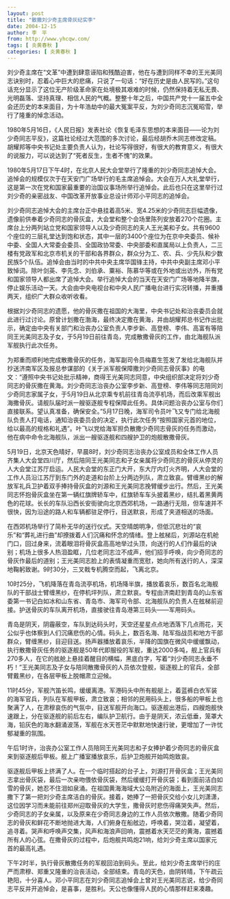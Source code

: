 ```yaml
---
layout: post
title: "散撒刘少奇主席骨灰纪实李"
date: 2004-12-15
author: 李　平
from: http://www.yhcqw.com/
tags: [ 炎黄春秋 ]
categories: [ 炎黄春秋 ]
---
```





刘少奇主席在“文革”中遭到肆意诬陷和残酷迫害，他在与遭到同样不幸的王光美同志诀别时，忍着心中巨大的悲痛，只说了一句话：“好在历史是由人民写的。”这句话充分显示了这位无产阶级革命家在处境极其艰难的时候，仍然保持着无私无畏、光明磊落、坚持真理、相信人民的气概。整整十年之后，中国共产党十一届五中全会还历史的本来面目，为十年浩劫中的最大冤案平反，为刘少奇同志沉冤昭雪，举行了隆重的悼念活动。


1980年5月16日，《人民日报》发表社论《恢复毛泽东思想的本来面目——论为刘少奇同志平反》，这篇社论经过大范围的多次讨论，最后经胡乔木同志修改定稿。胡耀邦等中央书记处主要负责人认为，社论写得很好，有很大的教育意义，有很大的说服力，可以说达到了“死者反生，生者不愧”的效果。


1980年5月17日下午4时，在北京人民大会堂举行了隆重的刘少奇同志追悼大会。追悼会的规模仅次于在天安门广场举行的毛主席追悼会。大会在万人大礼堂举行，这是第一次在党和国家最重要的治国议事场所举行追悼会。此后也只在这里举行过刘少奇的亲密战友、中国改革开放事业总设计师邓小平同志的追悼会。


刘少奇同志追悼大会的主席台正中悬挂着高5米、宽4.25米的少奇同志巨幅遗像，遗像前供奉着少奇同志的骨灰盒，大会堂和整个会场里陈列安放着270个花圈。主席台上分两列站立党和国家领导人以及少奇同志的夫人王光美和子女。共有9600个座位的三层礼堂达到饱和状态，其中一层的3400个座位为在京中央委员、候补中委、全国人大常委会委员、全国政协常委、中央部委和直属局以上负责人，二三楼有党政军和北京市机关的干部和各界群众，群众分为工、农、兵、少先队和少数民族5个队伍。追悼会由当时的中共中央主席华国锋主持，中共中央副主席邓小平致悼词。除叶剑英、李先念、刘伯承、粟裕、陈慕华等或在外地或出访外，所有党和国家领导人都出席了追悼大会。举行追悼大会的当天在天安门广场等地降半旗，停止娱乐活动一天。大会由中央电视台和中央人民广播电台进行实况转播，并重播两天，组织广大群众收听收看。


根据刘少奇同志的遗愿，他的骨灰撒在祖国的大海里，中央书记处和治丧委员会就此进行过讨论。原曾计划撒在渤海，最终决定撒在黄海，并由胡耀邦总书记作出批示，确定由中央有关部门和治丧办公室负责人李步新、高登榜、李伟、高富有等陪同王光美同志及子女，于5月19日前往青岛，完成散撒骨灰的工作，由北海舰队派军舰执行此次任务。


为郑重而顺利地完成散撒骨灰的任务，海军副司令员梅嘉生签发了发给北海舰队并抄送济南军区及报总参谋部的《关于派军舰保障撒刘少奇同志骨灰事》的电文：“遵照中央书记处批示精神，商得王光美同志同意，中央组织部决定将刘少奇同志的骨灰撒在黄海。刘少奇同志治丧办公室李步新、高登榜、李伟等同志陪同刘少奇同志家属子女，于5月19日从北京乘专机前往青岛流亭机场，而后改乘军舰出海撒骨灰。请舰队届时派一艘驱逐舰专程保障此任务。具体问题治丧办公室与你们直接联系。望认真准备，确保安全。”5月17日晚，海军司令员叶飞又专门给北海舰队负责人打电话，通知治丧委员会的决定，执行此次任务“按照国家元首的地位，给以最高的规格和礼遇”。叶飞以党给海军担负散撒少奇同志骨灰的任务而激动，他在病中命令北海舰队，派出一艘驱逐舰和四艘护卫的炮舰散撒骨灰。


5月19日，北京天色晴好，早晨8时，刘少奇同志治丧办公室成员和全体工作人员齐集人大会堂四川厅，然后陪同王光美同志和子女亲属将少奇同志的骨灰从停灵的人大会堂江苏厅启运。人民大会堂的东正门大开，东大厅内灯火齐明，人大会堂的工作人员沿江苏厅到东门外的走道和台阶上分两边列队，肃立致哀。臂缠黑纱的解放军礼兵卫护着双手捧持骨灰盒的刘源和王光美同志挽臂缓步出行。然后，王光美同志怀抱骨灰盒坐在第一辆红旗牌轿车中，红旗轿车车头披着黑纱，结扎着黑黄两色的花球。长长的车队沿西长安街驶向北京西郊机场，一路通行无阻，但车速并不很快，因为沿途的路人和车辆都驻足停行，目送默哀，形成了夹道相送的场面。


在西郊机场举行了简朴无华的送行仪式。天空晴朗明净，但低沉悲壮的“哀乐”和“葬礼进行曲”却撩拨着人们沉痛和怀念的情绪。登上舷梯后，刘源站在机舱门口，回过身来，流着眼泪将骨灰盒高高地举过头顶，向送行的人们作最后的诀别；机场上很多人热泪盈眶，几位老同志泣不成声，他们招手呼唤，向少奇同志的骨灰作最后的道别；王光美同志脸上的表情凝重而宽慰，她向所有送行的人，深深地鞠躬致谢。9时30分，三叉戟专机腾空而起，飞离北京。


10时25分，飞机降落在青岛流亭机场，机场降半旗，播放着哀乐，数百名北海舰队的干部战士臂缠黑纱，在停机坪列队，肃立默哀。专程由济南赶到青岛的山东省委第一书记白如冰和山东省、青岛市、海军司令部、北海舰队的负责人在舷梯前迎接。护送骨灰的车队离开机场，直接驶往青岛港第三码头——军用码头。


青岛是阴天，阴霾蔽空，车队到达码头时，天空还星星点点地洒落下几点雨花，天公似乎也体察到人们沉痛悲伤的心情。码头上，数百名海、陆军指战员和地方干部群众，臂缠黑纱，目迎目送。扬声器播放着哀乐，半降的国旗在微风中缓缓飘动，执行散撒骨灰任务的驱逐舰是50年代即服役的军舰，重达2000多吨，舰上官兵有270多人，在它的舷舱上悬挂着醒目的横幅，黑底白字，写着“刘少奇同志永垂不朽！”王光美同志及子女与陪同散撒骨灰的人员依次登舰，驱逐舰上的官兵，全部臂戴黑纱，在各层甲板上脱帽肃立迎候。


11时45分，军舰汽笛长鸣，缓缓离港。军港码头中所有舰艇上，着蓝裤白衣军装的海军官兵，列队在军舰甲板，肃立致哀；相邻的民用码头上，很多船的甲板上也聚满了人，在肃穆哀伤的气氛中，目送军舰开向海口。驱逐舰出港后，四艘炮舰快速跟上，分在驱逐舰的前后左右，编队护卫航行。由于是阴天，浓云低垂，笼罩大海，铅灰色的海水翻涌波荡，军舰在水天苍茫中默默地快速行驶，更增加了一许忧郁凝重的氛围。

午后1时许，治丧办公室工作人员陪同王光美同志和子女捧护着少奇同志的骨灰盒来到驱逐舰后甲板。舰上广播室播放哀乐，后护卫炮舰开始鸣炮致哀。


驱逐舰后甲板上挤满了人。在一个临时搭起的台子上，刘源打开骨灰盒；王光美同志拿出骨灰袋，最后一次亲吻偎依骨灰袋，然后缓缓打开骨灰袋；看到面前洁白如雪的骨灰，她忍不住泪如泉涌。在祖国黄海海域大公岛附近的海面上，王光美同志撒下了第一把刘少奇主席洁白的骨灰。接着，她捧了一把骨灰交给小女儿刘潇潇，这位因学习而未能前往郑州迎取骨灰的大学生，撒骨灰时悲伤得痛哭失声。然后，少奇同志的子女亲属，以及原来在少奇同志身边的工作人员依次散撒。随着少奇同志的骨灰和鲜花不断地抛进大海，人们俯身在船舷边，呼唤着，哭泣着，凝望着，追寻着。哭声和呼唤声交集，风声和海浪声回响，震撼着水天茫茫的黄海，震撼着所有人的心弦。在撒骨灰的过程中，后炮舰共鸣炮21响，给刘少奇主席以国家元首的最高礼遇。


下午2时半，执行骨灰散撒任务的军舰回泊到码头。至此，给刘少奇主席举行的庄严而肃穆、郑重又隆重的治丧活动，全部结束。青岛的天色，由阴转晴，下午疏云艳阳，十分喜人。邓小平同志在刘少奇同志追悼会上曾对王光美同志说，给少奇同志平反并开追悼会，是喜事，是胜利。天公也像懂得人民的心情那样赶来凑趣。


